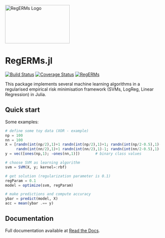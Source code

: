 <img src="http://bigcrunsh.github.io/images/logo.png" alt="RegERMs Logo" width="210" height="125"></img>

RegERMs.jl
==========
[![Build Status](https://travis-ci.org/JuliaStats/RegERMs.jl.svg?branch=master)](https://travis-ci.org/JuliaStats/RegERMs.jl)
[![Coverage Status](https://img.shields.io/coveralls/JuliaStats/RegERMs.jl.svg)](https://coveralls.io/r/JuliaStats/RegERMs.jl)
[![RegERMs](http://pkg.julialang.org/badges/RegERMs_release.svg)](http://pkg.julialang.org/?pkg=RegERMs&ver=release)

This package implements several machine learning algorithms in a regularised empirical risk minimisation framework (SVMs,  LogReg, Linear Regression) in Julia.

## Quick start

Some examples:

```julia
# define some toy data (XOR - example)
np = 100
nn = 100
X = [randn(int(np/2),1)+1 randn(int(np/2),1)+1; randn(int(np/2-0.5),1)-1 randn(int(np/2-0.5),1)-1;
     randn(int(nn/2),1)+1 randn(int(nn/2),1)-1; randn(int(nn/2-0.5),1)-1 randn(int(nn/2-0.5),1)+1] # examples with 2 features
y = vec([ones(np,1); -ones(nn,1)])       # binary class values

# choose SVM as learning algorithm
svm = SVM(X, y; kernel=:rbf)

# get solution (regularization parameter is 0.1)
regParam = 0.1
model = optimize(svm, regParam)

# make predictions and compute accuracy
ybar = predict(model, X)
acc = mean(ybar .== y)

```

## Documentation

Full documentation available at [Read the Docs](http://regerms.readthedocs.org/en/latest/index.html).

